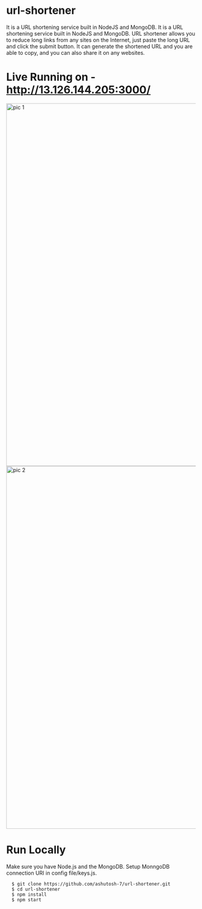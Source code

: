 # url-shortener
It is a URL shortening service built in NodeJS and MongoDB. It is a URL shortening service built in NodeJS and MongoDB. URL shortener allows you to reduce long links from any sites on the Internet, just paste the long URL and click the submit button. It can generate the shortened URL and you are able to copy, and you can also share it on any websites.


# Live Running on - http://13.126.144.205:3000/
<img width="964" alt="pic 1" src="https://raw.githubusercontent.com/ashutosh-7/url-shortener/master/images/Screenshot%20from%202020-09-16%2020-55-50.png">
<img width="964" alt="pic 2" src="https://raw.githubusercontent.com/ashutosh-7/url-shortener/master/images/Screenshot%20from%202020-09-16%2020-56-20.png">


# Run Locally
Make sure you have Node.js and the MongoDB.
Setup MonngoDB connection URI in config file/keys.js.
```
  $ git clone https://github.com/ashutosh-7/url-shortener.git 
  $ cd url-shortener
  $ npm install
  $ npm start

```
